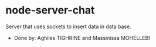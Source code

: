 # node-server-chat
Server that uses sockets to insert data in data base.
- Done by: Aghiles TIGHRINE and Massinissa MOHELLEBI
